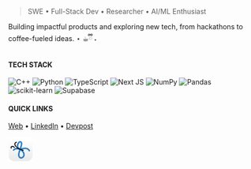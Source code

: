 > SWE • Full-Stack Dev • Researcher • AI/ML Enthusiast

Building impactful products and exploring new tech, from hackathons to coffee-fueled ideas. ⋆ ☕︎ྀི ˖

#### TECH STACK
![C++](https://img.shields.io/badge/c++-%2300599C.svg?style=for-the-badge&logo=c%2B%2B&logoColor=white) ![Python](https://img.shields.io/badge/python-3670A0?style=for-the-badge&logo=python&logoColor=ffdd54) ![TypeScript](https://img.shields.io/badge/typescript-%23007ACC.svg?style=for-the-badge&logo=typescript&logoColor=white) ![Next JS](https://img.shields.io/badge/Next-black?style=for-the-badge&logo=next.js&logoColor=white) ![NumPy](https://img.shields.io/badge/numpy-%23013243.svg?style=for-the-badge&logo=numpy&logoColor=white) ![Pandas](https://img.shields.io/badge/pandas-%23150458.svg?style=for-the-badge&logo=pandas&logoColor=white) ![scikit-learn](https://img.shields.io/badge/scikit--learn-%23F7931E.svg?style=for-the-badge&logo=scikit-learn&logoColor=white) ![Supabase](https://img.shields.io/badge/Supabase-3ECF8E?style=for-the-badge&logo=supabase&logoColor=white)

#### QUICK LINKS
[Web](https://aureliasindhu.com/) • [LinkedIn](https://www.linkedin.com/in/aurelia-sindhunirmala/) • [Devpost](https://devpost.com/AureliaSindhu)

<!-- <img src="https://github.com/user-attachments/assets/a1886660-d9e1-41b6-9056-3462d1bdd6b0"  width="50" height="50"/> -->

<picture>
  <source media="(prefers-color-scheme: dark)" srcset="favicon-dark.png">
  <source media="(prefers-color-scheme: light)" srcset="favicon-light.png">
  <img src="favicon-light.png" width="50" height="50"/>
</picture>